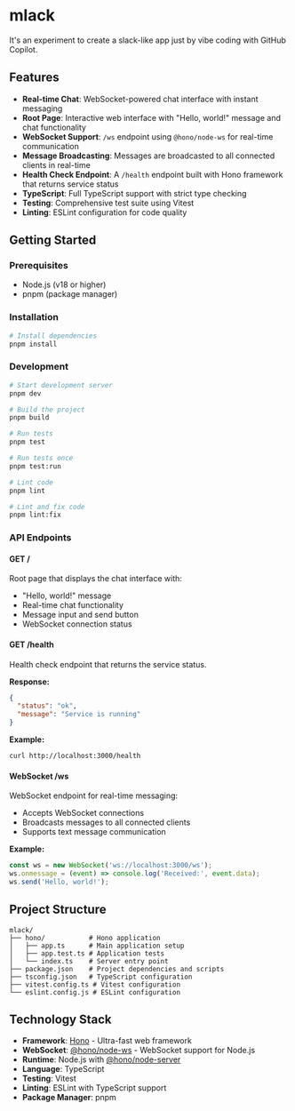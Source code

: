 # mlack

It's an experiment to create a slack-like app just by vibe coding with GitHub Copilot.

## Features

- **Real-time Chat**: WebSocket-powered chat interface with instant messaging
- **Root Page**: Interactive web interface with "Hello, world!" message and chat functionality
- **WebSocket Support**: `/ws` endpoint using `@hono/node-ws` for real-time communication
- **Message Broadcasting**: Messages are broadcasted to all connected clients in real-time
- **Health Check Endpoint**: A `/health` endpoint built with Hono framework that returns service status
- **TypeScript**: Full TypeScript support with strict type checking
- **Testing**: Comprehensive test suite using Vitest
- **Linting**: ESLint configuration for code quality

## Getting Started

### Prerequisites

- Node.js (v18 or higher)
- pnpm (package manager)

### Installation

```bash
# Install dependencies
pnpm install
```

### Development

```bash
# Start development server
pnpm dev

# Build the project
pnpm build

# Run tests
pnpm test

# Run tests once
pnpm test:run

# Lint code
pnpm lint

# Lint and fix code
pnpm lint:fix
```

### API Endpoints

#### GET /

Root page that displays the chat interface with:
- "Hello, world!" message
- Real-time chat functionality
- Message input and send button
- WebSocket connection status

#### GET /health

Health check endpoint that returns the service status.

**Response:**
```json
{
  "status": "ok",
  "message": "Service is running"
}
```

**Example:**
```bash
curl http://localhost:3000/health
```

#### WebSocket /ws

WebSocket endpoint for real-time messaging:
- Accepts WebSocket connections
- Broadcasts messages to all connected clients
- Supports text message communication

**Example:**
```javascript
const ws = new WebSocket('ws://localhost:3000/ws');
ws.onmessage = (event) => console.log('Received:', event.data);
ws.send('Hello, world!');
```

## Project Structure

```
mlack/
├── hono/           # Hono application
│   ├── app.ts      # Main application setup
│   ├── app.test.ts # Application tests
│   └── index.ts    # Server entry point
├── package.json    # Project dependencies and scripts
├── tsconfig.json   # TypeScript configuration
├── vitest.config.ts # Vitest configuration
└── eslint.config.js # ESLint configuration
```

## Technology Stack

- **Framework**: [Hono](https://hono.dev/) - Ultra-fast web framework
- **WebSocket**: [@hono/node-ws](https://github.com/honojs/middleware/tree/main/packages/node-ws) - WebSocket support for Node.js
- **Runtime**: Node.js with [@hono/node-server](https://github.com/honojs/node-server)
- **Language**: TypeScript
- **Testing**: Vitest
- **Linting**: ESLint with TypeScript support
- **Package Manager**: pnpm
